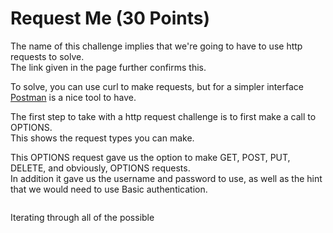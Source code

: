 # Request Me (30 Points)  
  
The name of this challenge implies that we're going to have to use http requests to solve.  
The link given in the page further confirms this.  
  
To solve, you can use curl to make requests, but for a simpler interface [Postman](https://www.getpostman.com/apps) is a nice tool to have.  
  
The first step to take with a http request challenge is to first make a call to OPTIONS.  
This shows the request types you can make.  
![]()  
  
This OPTIONS request gave us the option to make GET, POST, PUT, DELETE, and obviously, OPTIONS requests.  
In addition it gave us the username and password to use, as well as the hint that we would need to use Basic authentication.  
  
![]()
  
Iterating through all of the possible 
